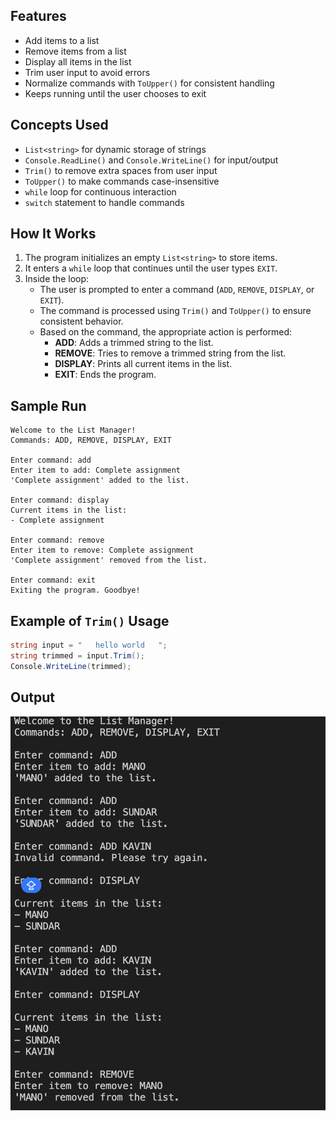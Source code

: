 
## Features

- Add items to a list
- Remove items from a list
- Display all items in the list
- Trim user input to avoid errors
- Normalize commands with `ToUpper()` for consistent handling
- Keeps running until the user chooses to exit

## Concepts Used

- `List<string>` for dynamic storage of strings
- `Console.ReadLine()` and `Console.WriteLine()` for input/output
- `Trim()` to remove extra spaces from user input
- `ToUpper()` to make commands case-insensitive
- `while` loop for continuous interaction
- `switch` statement to handle commands

## How It Works

1. The program initializes an empty `List<string>` to store items.
2. It enters a `while` loop that continues until the user types `EXIT`.
3. Inside the loop:
   - The user is prompted to enter a command (`ADD`, `REMOVE`, `DISPLAY`, or `EXIT`).
   - The command is processed using `Trim()` and `ToUpper()` to ensure consistent behavior.
   - Based on the command, the appropriate action is performed:
     - **ADD**: Adds a trimmed string to the list.
     - **REMOVE**: Tries to remove a trimmed string from the list.
     - **DISPLAY**: Prints all current items in the list.
     - **EXIT**: Ends the program.

## Sample Run

```
Welcome to the List Manager!
Commands: ADD, REMOVE, DISPLAY, EXIT

Enter command: add
Enter item to add: Complete assignment
'Complete assignment' added to the list.

Enter command: display
Current items in the list:
- Complete assignment

Enter command: remove
Enter item to remove: Complete assignment
'Complete assignment' removed from the list.

Enter command: exit
Exiting the program. Goodbye!
```

## Example of `Trim()` Usage

```csharp
string input = "   hello world   ";
string trimmed = input.Trim();
Console.WriteLine(trimmed); 
```

## Output
![Output](assets/output.png)